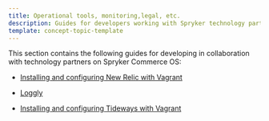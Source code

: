 ```yaml
---
title: Operational tools, monitoring,legal, etc. 
description: Guides for developers working with Spryker technology partners
template: concept-topic-template
---
```


This section contains the following guides for developing in collaboration with technology partners on Spryker Commerce OS:  

* [Installing and configuring New Relic with Vagrant](/docs/scos/dev/technology-partner-guides/{{page.version}}/operational-tools-monitoring-legal-etc/new-relic/installing-and-configuring-new-relic-with-vagrant.html)

* [Loggly](/docs/scos/dev/technology-partner-guides/{{page.version}}/operational-tools-monitoring-legal-etc/loggly/loggly.html)

* [Installing and configuring Tideways with Vagrant](/docs/scos/dev/technology-partner-guides/{{page.version}}/operational-tools-monitoring-legal-etc/installing-and-configuring-tideways-with-vagrant.html)
